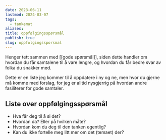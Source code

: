 ```yaml
---
date: 2023-06-11
lastmod: 2024-03-07
tags:
  - tankemat
aliases: 
title: oppfølgingsspørsmål
publish: true
slug: oppfolgingssporsmal
---
```


Henger tett sammen med [[gode spørsmål]], siden dette handler om hvordan du får samtalene til å vare lengre, og hvordan du får bedre svar av folka du snakker med.

Dette er en liste jeg kommer til å oppdatere i ny og ne, men hvor du gjerne må komme med forslag, for jeg er alltid nysgjerrig på hvordan andre fasiliterer for gode samtaler.

## Liste over oppfølgingsspørsmål

- Hva får deg til å si det?
- Hvordan da? Eller på hvilken måte?
- Hvordan kom du deg til den tanken egentlig?
- Kan du ikke fortelle meg litt mer om det (temaet) der?
